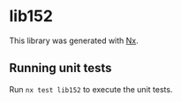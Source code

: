 # lib152

This library was generated with [Nx](https://nx.dev).

## Running unit tests

Run `nx test lib152` to execute the unit tests.

